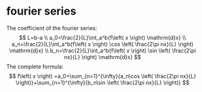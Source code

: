 # fourier series

The coefficient of the fourier series:
$$
L=b-a
\\
a_0=\frac{2}{L}\int_a^b{f\left( x \right) \mathrm{d}x}
\\
a_n=\frac{2}{L}\int_a^b{f\left( x \right) \cos \left( \frac{2\pi nx}{L} \right) \mathrm{d}x}
\\
b_n=\frac{2}{L}\int_a^b{f\left( x \right) \sin \left( \frac{2\pi nx}{L} \right) \mathrm{d}x}
$$
The complete formula:
$$
f\left( x \right) =a_0+\sum_{n=1}^{\infty}{a_n\cos \left( \frac{2\pi nx}{L} \right)}+\sum_{n=1}^{\infty}{b_n\sin \left(
\frac{2\pi nx}{L} \right)}
$$

